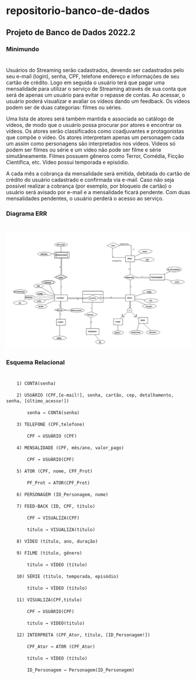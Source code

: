 # repositorio-banco-de-dados
## Projeto de Banco de Dados 2022.2

### Minimundo
#
Usuários do Streaming serão cadastrados, devendo ser cadastrados pelo seu e-mail (login), senha, CPF, telefone endereço e informações de seu cartão de crédito. Logo em seguida o usuário terá que pagar uma mensalidade para utilizar o serviço de Streaming através de sua conta que será de apenas um usuário para evitar o repasse de contas. Ao acessar, o usuário poderá visualizar e avaliar os vídeos dando um feedback. Os vídeos podem ser de duas categorias: filmes ou séries.

Uma lista de atores será também mantida e associada ao catálogo de vídeos, de modo que o usuário possa procurar por atores e encontrar os vídeos. Os atores serão classificados como coadjuvantes e protagonistas que compõe o vídeo. Os atores interpretam apenas um personagem cada um assim como personagens são interpretados nos vídeos. Vídeos só podem ser filmes ou série e um vídeo não pode ser filme e série simutâneamente. Filmes possuem gêneros como Terror, Comédia, Ficção Científica, etc. Vídeo possui temporada e episódio.

A cada mês a cobrança da mensalidade será emitida, debitada do cartão de crédito do usuário cadastrado e confirmada via e-mail. Caso não seja possível realizar a cobrança (por exemplo, por bloqueio de cartão) o usuário será avisado por e-mail e a mensalidade ficará pendente. Com duas mensalidades pendentes, o usuário perderá o acesso ao serviço.

### Diagrama ERR
#
<img src="./modeloConceitual.jpg">


### Esquema Relacional
#
        1) CONTA(senha)

        2) USUÁRIO (CPF,[e-mail!], senha, cartão, cep, detalhamento, senha, [último_acesso!])

            senha → CONTA(senha)

        3) TELEFONE (CPF,telefone)

            CPF → USUÁRIO (CPF)
        
        4) MENSALIDADE (CPF, mês/ano, valor_pago)

            CPF → USUÁRIO(CPF)
        
        5) ATOR (CPF, nome, CPF_Prot)

            PF_Prot → ATOR(CPF_Prot)
        
        6) PERSONAGEM (ID_Personagem, nome)
        
        7) FEED-BACK (ID, CPF, título)

            CPF → VISUALIZA(CPF)

            título → VISUALIZA(título)
        
        8) VÍDEO (título, ano, duração)
    
        9) FILME (título, gênero)

            título → VÍDEO (título)

        10) SÉRIE (título, temporada, episódio)

            título → VÍDEO (título)
            
        11) VISUALIZA(CPF,titulo)

            CPF → USUÁRIO(CPF)

            titulo → VIDEO(titulo)
        
        12) INTERPRETA (CPF_Ator, título, [ID_Personagem!])

            CPF_Ator → ATOR (CPF_Ator)

            título → VÍDEO (título)

            ID_Personagem → Personagem(ID_Personagem)

